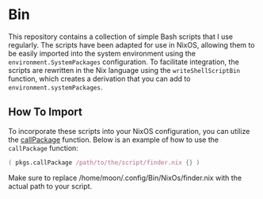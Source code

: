 # Bin

This repository contains a collection of simple Bash scripts that I use regularly. The scripts have been adapted for use in NixOS, allowing them to be easily imported into the system environment using the `environment.SystemPackages` configuration. To facilitate integration, the scripts are rewritten in the Nix language using the `writeShellScriptBin` function, which creates a derivation that you can add to `environment.systemPackages`.

## How To Import

To incorporate these scripts into your NixOS configuration, you can utilize the [callPackage](https://summer.nixos.org/blog/callpackage-a-tool-for-the-lazy/) function. Below is an example of how to use the `callPackage` function:

```nix
( pkgs.callPackage /path/to/the/script/finder.nix {} )
```

Make sure to replace /home/moon/.config/Bin/NixOs/finder.nix with the actual path to your script.
